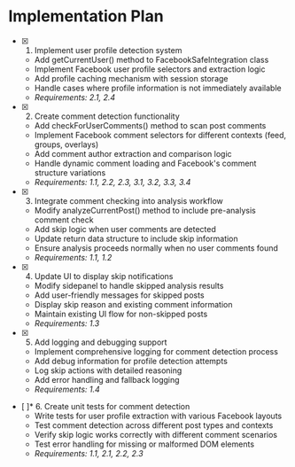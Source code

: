 # Implementation Plan

- [x] 1. Implement user profile detection system
  - Add getCurrentUser() method to FacebookSafeIntegration class
  - Implement Facebook user profile selectors and extraction logic
  - Add profile caching mechanism with session storage
  - Handle cases where profile information is not immediately available
  - _Requirements: 2.1, 2.4_

- [x] 2. Create comment detection functionality
  - Add checkForUserComments() method to scan post comments
  - Implement Facebook comment selectors for different contexts (feed, groups, overlays)
  - Add comment author extraction and comparison logic
  - Handle dynamic comment loading and Facebook's comment structure variations
  - _Requirements: 1.1, 2.2, 2.3, 3.1, 3.2, 3.3, 3.4_

- [x] 3. Integrate comment checking into analysis workflow
  - Modify analyzeCurrentPost() method to include pre-analysis comment check
  - Add skip logic when user comments are detected
  - Update return data structure to include skip information
  - Ensure analysis proceeds normally when no user comments found
  - _Requirements: 1.1, 1.2_

- [x] 4. Update UI to display skip notifications
  - Modify sidepanel to handle skipped analysis results
  - Add user-friendly messages for skipped posts
  - Display skip reason and existing comment information
  - Maintain existing UI flow for non-skipped posts
  - _Requirements: 1.3_

- [x] 5. Add logging and debugging support
  - Implement comprehensive logging for comment detection process
  - Add debug information for profile detection attempts
  - Log skip actions with detailed reasoning
  - Add error handling and fallback logging
  - _Requirements: 1.4_

- [ ]* 6. Create unit tests for comment detection
  - Write tests for user profile extraction with various Facebook layouts
  - Test comment detection across different post types and contexts
  - Verify skip logic works correctly with different comment scenarios
  - Test error handling for missing or malformed DOM elements
  - _Requirements: 1.1, 2.1, 2.2, 2.3_